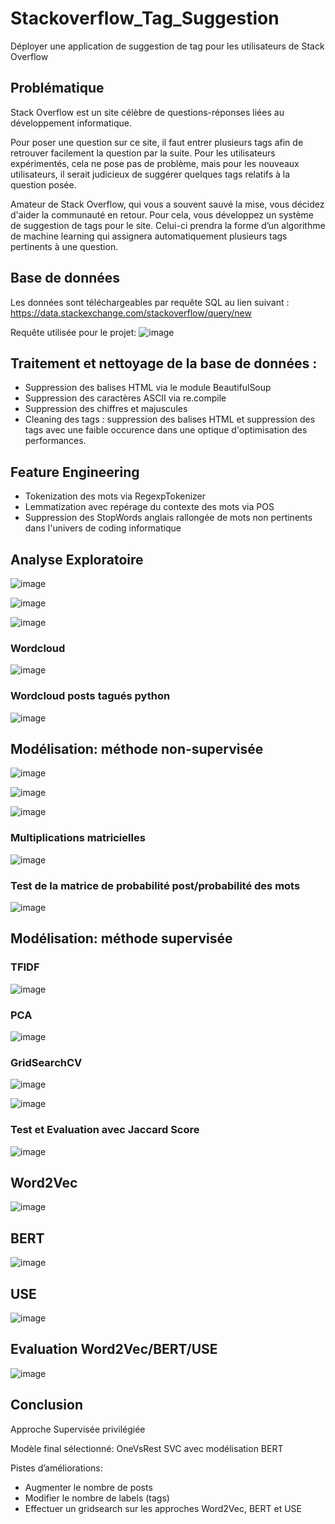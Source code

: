 # Stackoverflow_Tag_Suggestion
Déployer une application de suggestion de tag pour les utilisateurs de Stack Overflow

## Problématique

Stack Overflow est un site célèbre de questions-réponses liées au développement informatique.

Pour poser une question sur ce site, il faut entrer plusieurs tags afin de retrouver facilement la question par la suite. Pour les utilisateurs expérimentés, cela ne pose pas de problème, mais pour les nouveaux utilisateurs, il serait judicieux de suggérer quelques tags relatifs à la question posée.

Amateur de Stack Overflow, qui vous a souvent sauvé la mise, vous décidez d'aider la communauté en retour. Pour cela, vous développez un système de suggestion de tags pour le site. Celui-ci prendra la forme d’un algorithme de machine learning qui assignera automatiquement plusieurs tags pertinents à une question.

## Base de données

Les données sont téléchargeables par requête SQL au lien suivant :
https://data.stackexchange.com/stackoverflow/query/new

Requête utilisée pour le projet:
![image](https://user-images.githubusercontent.com/76253068/170725433-3271cc91-8e54-429d-ba92-2e1fe4da59ad.png)

## Traitement et nettoyage de la base de données :

- Suppression des balises HTML via le module BeautifulSoup
- Suppression des caractères ASCII via re.compile
- Suppression des chiffres et majuscules
- Cleaning des tags : suppression des balises HTML et suppression des tags avec une faible occurence dans une optique d'optimisation des performances.

## Feature Engineering

- Tokenization des mots via RegexpTokenizer
- Lemmatization avec repérage du contexte des mots via POS
- Suppression des StopWords anglais rallongée de mots non pertinents dans l'univers de coding informatique

## Analyse Exploratoire

![image](https://user-images.githubusercontent.com/76253068/170726737-3a4bf8fc-ec28-40c9-b3e2-1a4363461221.png)

![image](https://user-images.githubusercontent.com/76253068/170726767-a355dbbc-2f99-42ad-8bfe-41fc285b3bbb.png)

![image](https://user-images.githubusercontent.com/76253068/170726795-868a55a1-abd1-4968-ae5d-d54ac3eb7173.png)

### Wordcloud 

![image](https://user-images.githubusercontent.com/76253068/170726861-295d6c9d-3f24-4d31-aa3e-cabd26fc4ee8.png)

### Wordcloud posts tagués python

![image](https://user-images.githubusercontent.com/76253068/170726947-dbb81800-5f11-4968-ac1b-8116b1869705.png)

## Modélisation: méthode non-supervisée

![image](https://user-images.githubusercontent.com/76253068/171588016-fc773006-df44-47ce-9488-8b50e35ef3e2.png)

![image](https://user-images.githubusercontent.com/76253068/171588031-df3b310b-ed07-4dfc-b1d6-6c3a09f47a01.png)

![image](https://user-images.githubusercontent.com/76253068/171588066-27f1d9d9-636d-49aa-8de6-967978085b94.png)

### Multiplications matricielles

![image](https://user-images.githubusercontent.com/76253068/171588681-9eba9650-a0ed-49e3-aab0-311b7803ad97.png)


### Test de la matrice de probabilité post/probabilité des mots

![image](https://user-images.githubusercontent.com/76253068/171588405-d3b09483-7769-4d24-bb7f-7a83fdfae2e6.png)

## Modélisation: méthode supervisée

### TFIDF

![image](https://user-images.githubusercontent.com/76253068/171589311-e500f413-0429-4237-abf8-746823cd3b22.png)

### PCA

![image](https://user-images.githubusercontent.com/76253068/171590005-335a444a-b971-411e-866a-924d2be4814f.png)

### GridSearchCV

![image](https://user-images.githubusercontent.com/76253068/171590374-d0cdf027-c13b-4441-9084-fb9598454743.png)

![image](https://user-images.githubusercontent.com/76253068/171590405-bbedfe1d-3b54-48dc-94b8-1e6cbbf143dd.png)

### Test et Evaluation avec Jaccard Score

![image](https://user-images.githubusercontent.com/76253068/171590530-c745b8e7-2556-4c2b-bf98-c680b754a14c.png)


## Word2Vec

![image](https://user-images.githubusercontent.com/76253068/171590654-b827dee7-12fe-45f0-bac3-f031d2202886.png)

## BERT

![image](https://user-images.githubusercontent.com/76253068/171590758-dc1c9661-0161-4b71-ace6-0b12bef5bbff.png)

## USE

![image](https://user-images.githubusercontent.com/76253068/171590862-58df97df-e96b-4db3-ab5a-b481e98e5fc2.png)

## Evaluation Word2Vec/BERT/USE

![image](https://user-images.githubusercontent.com/76253068/171590912-54fd6b35-2f76-4ea8-a9c3-4009aac6f6c4.png)

## Conclusion

Approche Supervisée privilégiée

Modèle final sélectionné: OneVsRest SVC avec modélisation BERT

Pistes d’améliorations:
- Augmenter le nombre de posts
- Modifier le nombre de labels (tags)
- Effectuer un gridsearch sur les approches Word2Vec, BERT et USE


